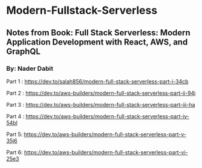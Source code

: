 
# Modern-Fullstack-Serverless


## Notes from Book:  Full Stack Serverless: Modern Application Development with React, AWS, and GraphQL  

### By: Nader Dabit 


Part 1 :   https://dev.to/salah856/modern-full-stack-serverless-part-i-34cb 

Part 2 : https://dev.to/aws-builders/modern-full-stack-serverless-part-ii-94i

Part 3 : https://dev.to/aws-builders/modern-full-stack-serverless-part-iii-ha

Part 4 : https://dev.to/aws-builders/modern-full-stack-serverless-part-iv-54bl

Part 5: https://dev.to/aws-builders/modern-full-stack-serverless-part-v-35j6

Part 6: https://dev.to/aws-builders/modern-full-stack-serverless-part-vi-25e3
